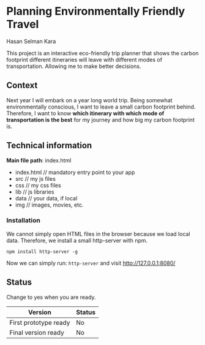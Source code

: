 # Planning Environmentally Friendly Travel

Hasan Selman Kara

This project is an interactive eco-friendly trip planner that shows the carbon footprint different itineraries 
will leave with different modes of transportation.
Allowing me to make better decisions.

## Context

Next year I will embark on a year long world trip. 
Being somewhat environmentally conscious, I want to leave a small carbon footprint behind.
Therefore, I want to know **which itinerary with which mode of transportation is the best** for my journey and how big 
my carbon footprint is.

## Technical information
**Main file path**: index.html

- index.html  // mandatory entry point to your app
- src         // my js files
- css	      // my css files
- lib         // js libraries
- data        // your data, if local
- img         // images, movies, etc.

### Installation
We cannot simply open HTML files in the browser because we load local data.
Therefore, we install a small http-server with npm.

`npm install http-server -g`

Now we can simply run: `http-server` and visit http://127.0.0.1:8080/

## Status
Change to yes when you are ready.

| Version               | Status |
|-----------------------|--------|
| First prototype ready | No     |
| Final version ready   | No     |
